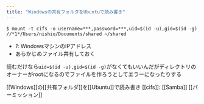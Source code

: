 ```yaml
---
title: "Windowsの共有フォルダをUbuntuで読み書き"
---
```


`$ mount -t cifs -o username=***,password=***,uid=$(id -u),gid=$(id -g) //*1*/Users/nishio/Documents/shared ~/shared`
- *1*: WindowsマシンのIPアドレス
- あらかじめファイル共有しておく

読むだけなら`uid=$(id -u),gid=$(id -g)`がなくてもいいんだがディレクトリのオーナーがrootになるのでファイルを作ろうとしてエラーになったりする

[[Windows]]の[[共有フォルダ]]を[[Ubuntu]]で読み書き
[[cifs]]: [[Samba]]
[[パーミッション]]
